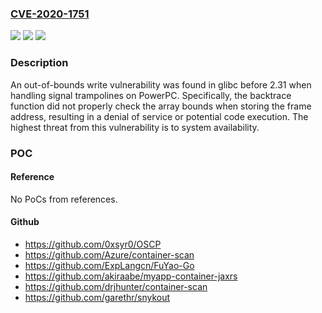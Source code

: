 ### [CVE-2020-1751](https://cve.mitre.org/cgi-bin/cvename.cgi?name=CVE-2020-1751)
![](https://img.shields.io/static/v1?label=Product&message=glibc&color=blue)
![](https://img.shields.io/static/v1?label=Version&message=n%2Fa&color=blue)
![](https://img.shields.io/static/v1?label=Vulnerability&message=CWE-787&color=brighgreen)

### Description

An out-of-bounds write vulnerability was found in glibc before 2.31 when handling signal trampolines on PowerPC. Specifically, the backtrace function did not properly check the array bounds when storing the frame address, resulting in a denial of service or potential code execution. The highest threat from this vulnerability is to system availability.

### POC

#### Reference
No PoCs from references.

#### Github
- https://github.com/0xsyr0/OSCP
- https://github.com/Azure/container-scan
- https://github.com/ExpLangcn/FuYao-Go
- https://github.com/akiraabe/myapp-container-jaxrs
- https://github.com/drjhunter/container-scan
- https://github.com/garethr/snykout

